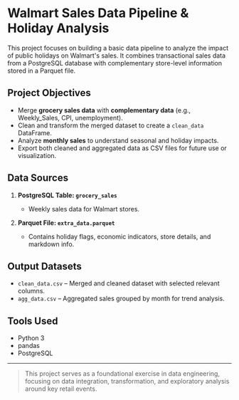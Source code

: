 # Walmart Sales Data Pipeline & Holiday Analysis

This project focuses on building a basic data pipeline to analyze the impact of public holidays on Walmart's sales. It combines transactional sales data from a PostgreSQL database with complementary store-level information stored in a Parquet file.

## Project Objectives

- Merge **grocery sales data** with **complementary data** (e.g., Weekly_Sales, CPI, unemployment).
- Clean and transform the merged dataset to create a `clean_data` DataFrame.
- Analyze **monthly sales** to understand seasonal and holiday impacts.
- Export both cleaned and aggregated data as CSV files for future use or visualization.

## Data Sources

1. **PostgreSQL Table: `grocery_sales`**
   - Weekly sales data for Walmart stores.

2. **Parquet File: `extra_data.parquet`**
   - Contains holiday flags, economic indicators, store details, and markdown info.

## Output Datasets

- `clean_data.csv` – Merged and cleaned dataset with selected relevant columns.
- `agg_data.csv` – Aggregated sales grouped by month for trend analysis.

## Tools Used
- Python 3
- pandas
- PostgreSQL 


---


> This project serves as a foundational exercise in data engineering, focusing on data integration, transformation, and exploratory analysis around key retail events.

